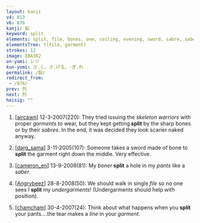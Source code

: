```yaml
---
layout: kanji
v4: 813
v6: 876
kanji: 裂
keyword: split
elements: split, file, bones, one, ceiling, evening, sword, sabre, saber, cloth, clothes, clothing, garment
elementsTree: t(file, garment)
strokes: 12
image: E8A382
on-yomi: レツ
kun-yomi: さ.く、さ.ける、-ぎ.れ
permalink: /裂/
redirect_from:
 - /876/
prev: 列
next: 烈
heisig: ""
---
```


1) [<a href="http://kanji.koohii.com/profile/aircawn">aircawn</a>] 12-3-2007(220): They tried issuing the <em>skeleton warriors</em> with proper <em>garments</em> to wear, but they kept getting<strong> split</strong> by the sharp bones or by their <em>sabres</em>. In the end, it was decided they look scarier naked anyway.

2) [<a href="http://kanji.koohii.com/profile/darg_sama">darg_sama</a>] 3-11-2005(107): Someone takes a sword made of bone to<strong> split</strong> the garment right down the middle. Very effective.

3) [<a href="http://kanji.koohii.com/profile/cameron_en">cameron_en</a>] 13-9-2008(81): My <em>boner</em><strong> split</strong> a hole in my <em>pants</em> like a <em>saber</em>.

4) [<a href="http://kanji.koohii.com/profile/Angrybeez">Angrybeez</a>] 28-8-2008(50): We should walk in single <em>file</em> so no one sees I<strong> split</strong> my <em>undergarments</em>! (Undergarments should help with position).

5) [<a href="http://kanji.koohii.com/profile/chamcham">chamcham</a>] 30-4-2007(24): Think about what happens when you<strong> split</strong> your pants....the tear makes a <em>line</em> in your <em>garment</em>.

